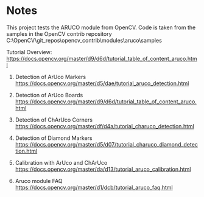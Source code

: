 # Notes

This project tests the ARUCO module from OpenCV.
Code is taken from the samples in the OpenCV contrib repository
C:\OpenCV\git_repos\opencv_contrib\modules\aruco\samples

Tutorial Overview:
https://docs.opencv.org/master/d9/d6d/tutorial_table_of_content_aruco.html

1. Detection of ArUco Markers
https://docs.opencv.org/master/d5/dae/tutorial_aruco_detection.html

2. Detection of ArUco Boards
https://docs.opencv.org/master/d9/d6d/tutorial_table_of_content_aruco.html

3. Detection of ChArUco Corners
https://docs.opencv.org/master/df/d4a/tutorial_charuco_detection.html

4. Detection of Diamond Markers
https://docs.opencv.org/master/d5/d07/tutorial_charuco_diamond_detection.html

5. Calibration with ArUco and ChArUco
https://docs.opencv.org/master/da/d13/tutorial_aruco_calibration.html

6. Aruco module FAQ
https://docs.opencv.org/master/d1/dcb/tutorial_aruco_faq.html